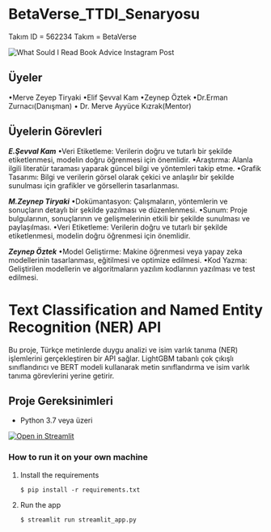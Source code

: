 # BetaVerse_TTDI_Senaryosu
 Takım ID = 562234
 Takım = BetaVerse
 
 ![What Sould I Read Book Advice Instagram Post](https://github.com/user-attachments/assets/527a0427-3c19-4e1e-ab50-e58609244cef)

 
 ## Üyeler
 
•Merve Zeyep Tiryaki 
•Elif Şevval Kam
•Zeynep Öztek 
•Dr.Erman Zurnacı(Danışman)
• Dr. Merve Ayyüce Kızrak(Mentor) 
 
 ## Üyelerin Görevleri
 
 ***E.Şevval Kam***
•Veri Etiketleme: Verilerin doğru ve tutarlı bir şekilde etiketlenmesi, modelin doğru öğrenmesi için önemlidir.
•Araştırma: Alanla ilgili literatür taraması yaparak güncel bilgi ve yöntemleri takip etme.
•Grafik Tasarımı: Bilgi ve verilerin görsel olarak çekici ve anlaşılır bir şekilde sunulması için grafikler ve görsellerin tasarlanması.

***M.Zeynep Tiryaki***
•Dokümantasyon: Çalışmaların, yöntemlerin ve sonuçların detaylı bir şekilde yazılması ve düzenlenmesi.
•Sunum: Proje bulgularının, sonuçlarının ve gelişmelerinin etkili bir şekilde sunulması ve paylaşılması.
•Veri Etiketleme: Verilerin doğru ve tutarlı bir şekilde etiketlenmesi, modelin doğru öğrenmesi için önemlidir.

***Zeynep Öztek***
•Model Geliştirme: Makine öğrenmesi veya yapay zeka modellerinin tasarlanması, eğitilmesi ve optimize edilmesi.
•Kod Yazma: Geliştirilen modellerin ve algoritmaların yazılım kodlarının yazılması ve test edilmesi.

# Text Classification and Named Entity Recognition (NER) API

Bu proje, Türkçe metinlerde duygu analizi ve isim varlık tanıma (NER) işlemlerini gerçekleştiren bir API sağlar. LightGBM tabanlı çok çıkışlı sınıflandırıcı ve BERT modeli kullanarak metin sınıflandırma ve isim varlık tanıma görevlerini yerine getirir.

## Proje Gereksinimleri

- Python 3.7 veya üzeri

[![Open in Streamlit](https://static.streamlit.io/badges/streamlit_badge_black_white.svg)](https://betaverse.streamlit.app/)

### How to run it on your own machine

1. Install the requirements

   ```
   $ pip install -r requirements.txt
   ```

2. Run the app

   ```
   $ streamlit run streamlit_app.py
   ```
